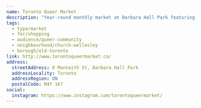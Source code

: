 ```yaml
---
name: Toronto Queer Market
description: "Year-round monthly market at Barbara Hall Park featuring LGBTQ2S+ vendors, artists, and community businesses."
tags:
  - type/market
  - for/shopping
  - audience/queer-community
  - neighbourhood/church-wellesley
  - borough/old-toronto
link: http://www.torontoqueermarket.ca/
address:
  streetAddress: 8 Monteith St, Barbara Hall Park
  addressLocality: Toronto
  addressRegion: ON
  postalCode: M4Y 1K7
social:
  instagram: https://www.instagram.com/torontoqueermarket/
---
```

